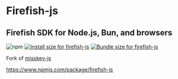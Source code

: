 # Firefish-js

## Firefish SDK for Node.js, Bun, and browsers

<img alt="npm" src="https://img.shields.io/npm/dm/firefish-js?logo=npm&color=%23CB0000"> <a href="https://pkg-size.dev/firefish-js"><img src="https://pkg-size.dev/badge/install/514440" title="Install size for firefish-js"></a> <a href="https://pkg-size.dev/firefish-js"><img src="https://pkg-size.dev/badge/bundle/21953" title="Bundle size for firefish-js"></a>

Fork of [misskey-js](https://www.npmjs.com/package/misskey-js)

<https://www.npmjs.com/package/firefish-js>
